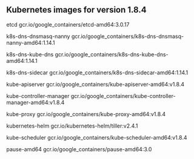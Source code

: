 ## Kubernetes images for version 1.8.4

etcd
gcr.io/google_containers/etcd-amd64:3.0.17

k8s-dns-dnsmasq-nanny
gcr.io/google_containers/k8s-dns-dnsmasq-nanny-amd64:1.14.1

k8s-dns-kube-dns
gcr.io/google_containers/k8s-dns-kube-dns-amd64:1.14.1

k8s-dns-sidecar
gcr.io/google_containers/k8s-dns-sidecar-amd64:1.14.1

kube-apiserver
gcr.io/google_containers/kube-apiserver-amd64:v1.8.4

kube-controller-manager
gcr.io/google_containers/kube-controller-manager-amd64:v1.8.4

kube-proxy
gcr.io/google_containers/kube-proxy-amd64:v1.8.4

kubernetes-helm
gcr.io/kubernetes-helm/tiller:v2.4.1

kube-scheduler
gcr.io/google_containers/kube-scheduler-amd64:v1.8.4

pause-amd64
gcr.io/google_containers/pause-amd64:3.0